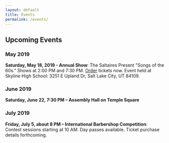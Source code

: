 ```yaml
---
layout: default
title: Events
permalink: /events/
---
```


<h2 class="top">Upcoming Events</h2>

### May 2019

**Saturday, May 18, 2019 - Annual Show**: The Saltaires Present "Songs of the 60s."
Shows at 2:00 PM and 7:30 PM.
<a href="https://saltaires2019.brownpapertickets.com/">Order</a> tickets now.
Event held at Skyline High School: 3251 E Upland Dr, Salt Lake City, UT 84109.

### June 2019

**Saturday, June 22, 7:30 PM – Assembly Hall on Temple Square**

### July 2019

**Friday, July 5, about 8 PM – International Barbershop Competition**:
Contest sessions starting at 10 AM. Day passes available. Ticket purchase details forthcoming.
